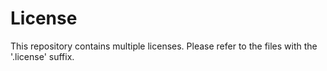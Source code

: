 License
=======

This repository contains multiple licenses. Please refer to the files with the '.license' suffix.
